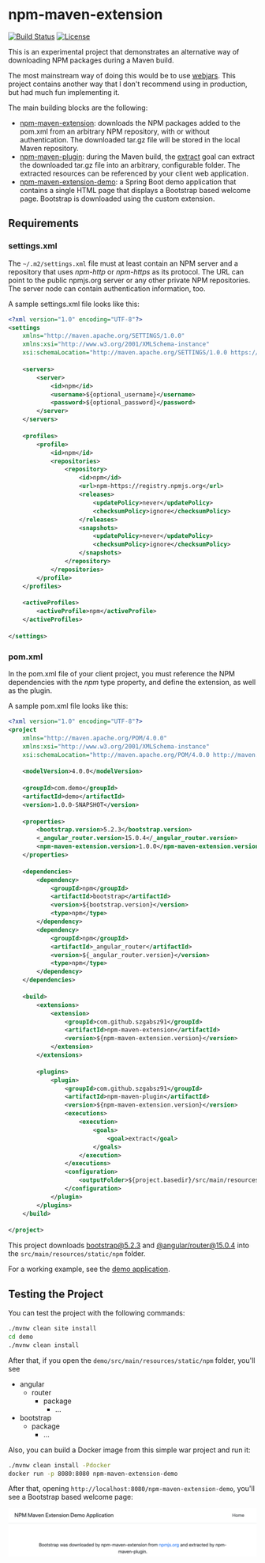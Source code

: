 # npm-maven-extension

[![Build Status](https://img.shields.io/circleci/project/github/szgabsz91/npm-maven-extension/master.svg)](https://circleci.com/gh/szgabsz91/workflows/npm-maven-extension)
[![License](https://img.shields.io/github/license/szgabsz91/npm-maven-extension.svg)](https://github.com/szgabsz91/npm-maven-extension/blob/master/LICENSE)


This is an experimental project that demonstrates an alternative way of downloading NPM packages during a Maven build.

The most mainstream way of doing this would be to use [webjars](https://www.webjars.org/). This project contains another
way that I don't recommend using in production, but had much fun implementing it.

The main building blocks are the following:

* [npm-maven-extension](extension): downloads the NPM packages added to the pom.xml from an arbitrary NPM repository,
                                    with or without authentication. The downloaded tar.gz file will be stored in the
                                    local Maven repository.
* [npm-maven-plugin](plugin): during the Maven build,
                              the [extract](plugin/src/main/java/com/github/szgabsz91/maven/plugins/npm/ExtractMojo.java)
                              goal can extract the downloaded tar.gz file into an arbitrary, configurable folder. The
                              extracted resources can be referenced by your client web application.
* [npm-maven-extension-demo](demo): a Spring Boot demo application that contains a single HTML page that displays a
                                    Bootstrap based welcome page. Bootstrap is downloaded using the custom extension.

## Requirements

### settings.xml

The `~/.m2/settings.xml` file must at least contain an NPM server and a repository that uses *npm-http* or *npm-https*
as its protocol. The URL can point to the public npmjs.org server or any other private NPM repositories. The server node
can contain authentication information, too.

A sample settings.xml file looks like this: 

```xml
<?xml version="1.0" encoding="UTF-8"?>
<settings
    xmlns="http://maven.apache.org/SETTINGS/1.0.0"
    xmlns:xsi="http://www.w3.org/2001/XMLSchema-instance"
    xsi:schemaLocation="http://maven.apache.org/SETTINGS/1.0.0 https://maven.apache.org/xsd/settings-1.0.0.xsd">

    <servers>
        <server>
            <id>npm</id>
            <username>${optional_username}</username>
            <password>${optional_password}</password>
        </server>
    </servers>

    <profiles>
        <profile>
            <id>npm</id>
            <repositories>
                <repository>
                    <id>npm</id>
                    <url>npm-https://registry.npmjs.org</url>
                    <releases>
                        <updatePolicy>never</updatePolicy>
                        <checksumPolicy>ignore</checksumPolicy>
                    </releases>
                    <snapshots>
                        <updatePolicy>never</updatePolicy>
                        <checksumPolicy>ignore</checksumPolicy>
                    </snapshots>
                </repository>
            </repositories>
        </profile>
    </profiles>

    <activeProfiles>
        <activeProfile>npm</activeProfile>
    </activeProfiles>

</settings>
```

### pom.xml

In the pom.xml file of your client project, you must reference the NPM dependencies with the *npm* type property, and
define the extension, as well as the plugin.

A sample pom.xml file looks like this:

```xml
<?xml version="1.0" encoding="UTF-8"?>
<project
    xmlns="http://maven.apache.org/POM/4.0.0"
    xmlns:xsi="http://www.w3.org/2001/XMLSchema-instance"
    xsi:schemaLocation="http://maven.apache.org/POM/4.0.0 http://maven.apache.org/xsd/maven-4.0.0.xsd">

    <modelVersion>4.0.0</modelVersion>

    <groupId>com.demo</groupId>
    <artifactId>demo</artifactId>
    <version>1.0.0-SNAPSHOT</version>

    <properties>
        <bootstrap.version>5.2.3</bootstrap.version>
        <_angular_router.version>15.0.4</_angular_router.version>
        <npm-maven-extension.version>1.0.0</npm-maven-extension.version>
    </properties>

    <dependencies>
        <dependency>
            <groupId>npm</groupId>
            <artifactId>bootstrap</artifactId>
            <version>${bootstrap.version}</version>
            <type>npm</type>
        </dependency>
        <dependency>
            <groupId>npm</groupId>
            <artifactId>_angular_router</artifactId>
            <version>${_angular_router.version}</version>
            <type>npm</type>
        </dependency>
    </dependencies>

    <build>
        <extensions>
            <extension>
                <groupId>com.github.szgabsz91</groupId>
                <artifactId>npm-maven-extension</artifactId>
                <version>${npm-maven-extension.version}</version>
            </extension>
        </extensions>

        <plugins>
            <plugin>
                <groupId>com.github.szgabsz91</groupId>
                <artifactId>npm-maven-plugin</artifactId>
                <version>${npm-maven-extension.version}</version>
                <executions>
                    <execution>
                        <goals>
                            <goal>extract</goal>
                        </goals>
                    </execution>
                </executions>
                <configuration>
                    <outputFolder>${project.basedir}/src/main/resources/static/npm</outputFolder>
                </configuration>
            </plugin>
        </plugins>
    </build>

</project>
```

This project downloads [bootstrap@5.2.3](https://www.npmjs.com/package/bootstrap) and
[@angular/router@15.0.4](https://www.npmjs.com/package/@angular/router) into the `src/main/resources/static/npm` folder.

For a working example, see the [demo application](demo).

## Testing the Project

You can test the project with the following commands:

```bash
./mvnw clean site install
cd demo
./mvnw clean install
```

After that, if you open the `demo/src/main/resources/static/npm` folder, you'll see

* angular
    * router
        * package
            * ...
* bootstrap
    * package
        * ...

Also, you can build a Docker image from this simple war project and run it:

```bash
./mvnw clean install -Pdocker
docker run -p 8080:8080 npm-maven-extension-demo
```

After that, opening `http://localhost:8080/npm-maven-extension-demo`, you'll see a Bootstrap based welcome page:

<p align="center">
    <img src="docs/screenshot.png" alt="Welcome page" title="Welcome page">
</p>
